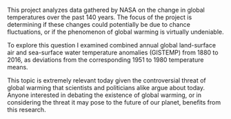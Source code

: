 This project analyzes data gathered by NASA on the change in global temperatures over the past 140 years.  The focus of the project is determining if these changes could potentially be due to chance fluctuations, or if the phenomenon of global warming is virtually undeniable.

To explore this question I examined combined annual global land-surface air and sea-surface water temperature anomalies (GISTEMP) from 1880 to 2016, as deviations from the corresponding 1951 to 1980 temperature means.

This topic is extremely relevant today given the controversial threat of global warming that scientists and politicians alike argue about today. Anyone interested in debating the existence of global warming, or in considering the threat it may pose to the future of our planet, benefits from this research.
